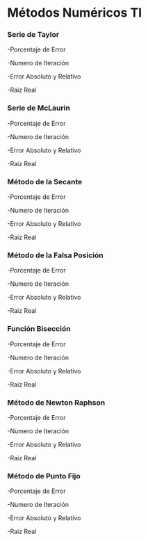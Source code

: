# Métodos Numéricos TI
### **Serie de Taylor** 

-Porcentaje de Error

-Numero de Iteración

-Error Absoluto y Relativo

-Raiz Real
### **Serie de McLaurin**

-Porcentaje de Error

-Numero de Iteración
        
-Error Absoluto y Relativo

-Raiz Real 

### **Método de la Secante**
-Porcentaje de Error
 
 -Numero de Iteración
        
-Error Absoluto y Relativo
       
-Raiz Real 
### **Método de la Falsa Posición**

-Porcentaje de Error

-Numero de Iteración

-Error Absoluto y Relativo

-Raiz Real 

### **Función Bisección**

-Porcentaje de Error
        
-Numero de Iteración
        
-Error Absoluto y Relativo
        
-Raiz Real 
### **Método de Newton Raphson**

-Porcentaje de Error
        
-Numero de Iteración
        
-Error Absoluto y Relativo
        
-Raiz Real  

### **Método de Punto Fijo**

-Porcentaje de Error

-Numero de Iteración

-Error Absoluto y Relativo

-Raiz Real         
      
      
        
